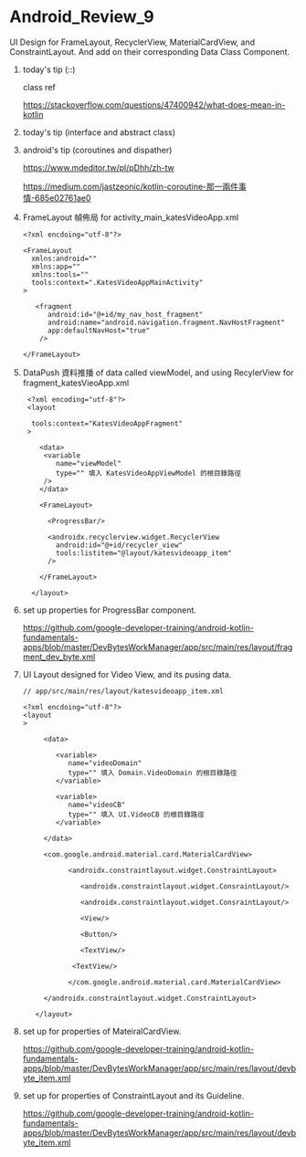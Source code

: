 # Android_Review_9

UI Design for FrameLayout, RecyclerView, MaterialCardView, and ConstraintLayout. And add on their corresponding Data Class Component.

1. today's tip (::)

   class ref
   
   https://stackoverflow.com/questions/47400942/what-does-mean-in-kotlin

2. today's tip (interface and abstract class)

3. android's tip (coroutines and dispather)

   https://www.mdeditor.tw/pl/pDhh/zh-tw
   
   https://medium.com/jastzeonic/kotlin-coroutine-那一兩件事情-685e02761ae0

4. FrameLayout 幀佈局 for activity_main_katesVideoApp.xml

       <?xml encdoing="utf-8"?>
   
       <FrameLayout
         xmlns:android=""
         xmlns:app=""
         xmlns:tools=""
         tools:context=".KatesVideoAppMainActivity"
       >
       
          <fragment
             android:id="@+id/my_nav_host_fragment"
             android:name="android.navigation.fragment.NavHostFragment"
             app:defaultNavHost="true"
           />
   
       </FrameLayout>

5. DataPush 資料推播 of data called viewModel, and using RecylerView for fragment_katesVieoApp.xml

        <?xml encoding="utf-8"?>
        <layout
        
         tools:context="KatesVideoAppFragment"
        >

           <data>
            <variable
               name="viewModel"
               type="" 填入 KatesVideoAppViewModel 的根目錄路徑
            />
           </data>
        
           <FrameLayout>
           
             <ProgressBar/>
             
             <androidx.recyclerview.widget.RecyclerView
               android:id="@+id/recycler_view"
               tools:listitem="@layout/katesvideoapp_item"
             />
         
           </FrameLayout>

         </layout>
     
 6. set up properties for ProgressBar component.
 
      https://github.com/google-developer-training/android-kotlin-fundamentals-apps/blob/master/DevBytesWorkManager/app/src/main/res/layout/fragment_dev_byte.xml


7. UI Layout designed for Video View, and its pusing data.

       // app/src/main/res/layout/katesvideoapp_item.xml
       
       <?xml encdoing="utf-8"?>
       <layout
       >
       
            <data>
           
               <variable>
                  name="videoDomain"
                  type="" 填入 Domain.VideoDomain 的根目錄路徑
               </variable>
               
               <variable>
                  name="videoCB"
                  type="" 填入 UI.VideoCB 的根目錄路徑
               </variable>
               
            </data>
           
            <com.google.android.material.card.MaterialCardView>
            
                  <androidx.constraintlayout.widget.ConstraintLayout>
                  
                     <androidx.constraintlayout.widget.ConsraintLayout/>
                     
                     <androidx.constraintlayout.widget.ConsraintLayout/>
            
                     <View/>

                     <Button/>

                     <TextView/>

                   <TextView/>
           
                  </com.google.android.material.card.MaterialCardView>
            
            </androidx.constraintlayout.widget.ConstraintLayout>
           
          </layout>
           
           
 8. set up for properties of MateiralCardView.
 
    https://github.com/google-developer-training/android-kotlin-fundamentals-apps/blob/master/DevBytesWorkManager/app/src/main/res/layout/devbyte_item.xml
    
9. set up for properties of ConstraintLayout and its Guideline.

   https://github.com/google-developer-training/android-kotlin-fundamentals-apps/blob/master/DevBytesWorkManager/app/src/main/res/layout/devbyte_item.xml
